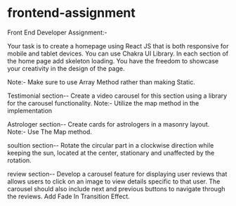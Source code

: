 # frontend-assignment

Front End Developer Assignment:-

Your task is to create a homepage using React JS that is both responsive for mobile and tablet devices. You can use Chakra UI Library. In each section of the home page add skeleton loading. You have the freedom to showcase your creativity in the design of the page.

Note:- Make sure to use Array Method rather than making Static.

Testimonial section--
Create a video carousel for this section using a library for the carousel functionality. Note:- Utilize the map method in the implementation

Astrologer section--
Create cards for astrologers in a masonry layout. Note:- Use The Map method.

soultion section--
Rotate the circular part in a clockwise direction while keeping the sun, located at the center, stationary and unaffected by the rotation.

review section--
Develop a carousel feature for displaying user reviews that allows users to click on an image to view details specific to that user. The carousel should also include next and previous buttons to navigate through the reviews. Add
Fade In Transition Effect.
